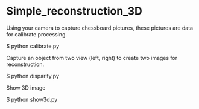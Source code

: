 # Simple_reconstruction_3D
Using your camera to capture chessboard pictures, these pictures are data for calibrate processing.

$ python calibrate.py 

Capture an object from two view (left, right) to create two images for reconstruction.

$ python disparity.py

Show 3D image

$ python show3d.py
